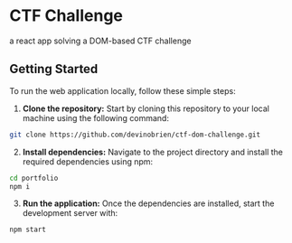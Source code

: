 # CTF Challenge

a react app solving a DOM-based CTF challenge

## Getting Started

To run the web application locally, follow these simple steps:

1. **Clone the repository:** Start by cloning this repository to your local machine using the following command:

```bash
git clone https://github.com/devinobrien/ctf-dom-challenge.git
```

2. **Install dependencies:** Navigate to the project directory and install the required dependencies using npm:

```bash
cd portfolio
npm i
```

3. **Run the application:** Once the dependencies are installed, start the development server with:

```bash
npm start
```
